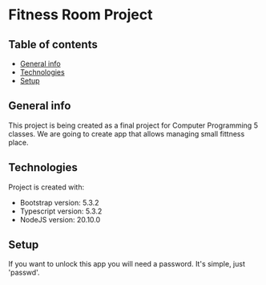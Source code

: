 # Fitness Room Project

## Table of contents
* [General info](#general-info)
* [Technologies](#technologies)
* [Setup](#setup)

## General info
This project is being created as a final project for Computer Programming 5 classes. We are going to create app that allows managing small fittness place.
	
## Technologies
Project is created with:
* Bootstrap version: 5.3.2
* Typescript version: 5.3.2
* NodeJS version: 20.10.0

## Setup
If you want to unlock this app you will need a password. It's simple, just 'passwd'.